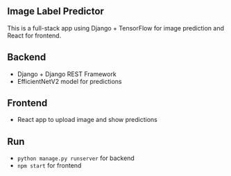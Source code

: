 ## Image Label Predictor

This is a full-stack app using Django + TensorFlow for image prediction and React for frontend.

## Backend
- Django + Django REST Framework
- EfficientNetV2 model for predictions

## Frontend
- React app to upload image and show predictions

## Run
- `python manage.py runserver` for backend
- `npm start` for frontend
